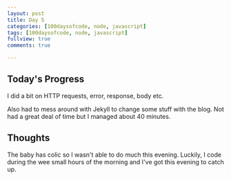 ```yaml
---
layout: post
title: Day 5
categories: [100daysofcode, node, javascript]
tags: [100daysofcode, node, javascript]
fullview: true
comments: true

---
```



## Today's Progress
I did a bit on HTTP requests, error, response, body etc.

Also had to mess around with Jekyll to change some stuff with the blog.  Not had a great deal of time but I managed about 40 minutes.


## Thoughts
The baby has colic so I wasn't able to do much this evening.  Luckily, I code during the wee small hours of the morning and I've got this evening to catch up.
